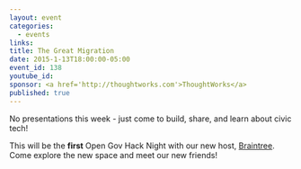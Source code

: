 ```yaml
---
layout: event
categories: 
  - events
links:
title: The Great Migration
date: 2015-1-13T18:00:00-05:00
event_id: 138
youtube_id:
sponsor: <a href='http://thoughtworks.com'>ThoughtWorks</a>
published: true
---
```


No presentations this week - just come to build, share, and learn about civic tech!

This will be the **first** Open Gov Hack Night with our new host, [Braintree](https://www.braintreepayments.com/). Come explore the new space and meet our new friends!